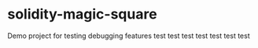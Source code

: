 solidity-magic-square
=====================

Demo project for testing debugging features
test
test
test
test
test
test
test
